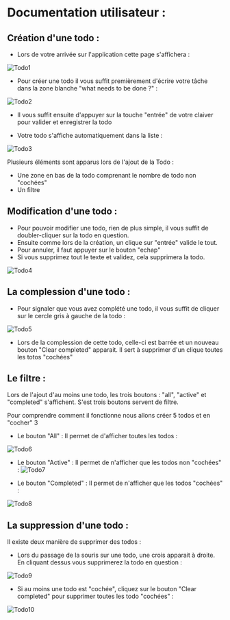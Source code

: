 # Documentation utilisateur :

## Création d'une todo : 

* Lors de votre arrivée sur l'application cette page s'affichera :

![Todo1](https://raw.githubusercontent.com/thomasv04/OC_P8/master/documentation/img/1.png)

* Pour créer une todo il vous suffit premièrement d'écrire votre tâche dans la zone blanche "what needs to be done ?" : 

![Todo2](https://raw.githubusercontent.com/thomasv04/OC_P8/master/documentation/img/2.png)

* Il vous suffit ensuite d'appuyer sur la touche "entrée" de votre claiver pour valider et enregistrer la todo

* Votre todo s'affiche automatiquement dans la liste :

![Todo3](https://raw.githubusercontent.com/thomasv04/OC_P8/master/documentation/img/3.png)

Plusieurs éléments sont apparus lors de l'ajout de la Todo :
* Une zone en bas de la todo comprenant le nombre de todo non "cochées" 
* Un filtre

## Modification d'une todo : 

* Pour pouvoir modifier une todo, rien de plus simple, il vous suffit de doubler-cliquer sur la todo en question.
* Ensuite comme lors de la création, un clique sur "entrée" valide le tout.
* Pour annuler, il faut appuyer sur le bouton "echap"
* Si vous supprimez tout le texte et validez, cela supprimera la todo.

![Todo4](https://raw.githubusercontent.com/thomasv04/OC_P8/master/documentation/img/4.png)

## La complession d'une todo : 

* Pour signaler que vous avez complété une todo, il vous suffit de cliquer sur le cercle gris à gauche de la todo :

![Todo5](https://raw.githubusercontent.com/thomasv04/OC_P8/master/documentation/img/5.png)

* Lors de la complession de cette todo, celle-ci est barrée et un nouveau bouton "Clear completed" apparait. Il sert à supprimer d'un clique toutes les totos "cochées"

## Le filtre :


Lors de l'ajout d'au moins une todo, les trois boutons : "all", "active" et "completed" s'affichent. S'est trois boutons servent de filtre.

Pour comprendre comment il fonctionne nous allons créer 5 todos et en "cocher" 3 


* Le bouton "All" : Il permet de d'afficher toutes les todos :

![Todo6](https://raw.githubusercontent.com/thomasv04/OC_P8/master/documentation/img/6.png)

* Le bouton "Active" : Il permet de n'afficher que les todos non "cochées" :
![Todo7](https://raw.githubusercontent.com/thomasv04/OC_P8/master/documentation/img/7.png)

* Le bouton "Completed" : Il permet de n'afficher que les todos "cochées" :

![Todo8](https://raw.githubusercontent.com/thomasv04/OC_P8/master/documentation/img/8.png)

## La suppression d'une todo :

Il existe deux manière de supprimer des todos : 

* Lors du passage de la souris sur une todo, une crois apparait à droite. En cliquant dessus vous supprimerez la todo en question :

![Todo9](https://raw.githubusercontent.com/thomasv04/OC_P8/master/documentation/img/9.png)


* Si au moins une todo est "cochée", cliquez sur le bouton "Clear completed" pour supprimer toutes les todo "cochées" : 

![Todo10](https://raw.githubusercontent.com/thomasv04/OC_P8/master/documentation/img/10.png)